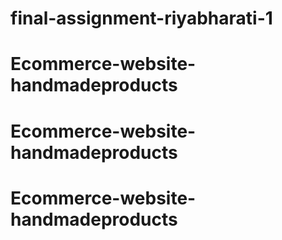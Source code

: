 # final-assignment-riyabharati-1
# Ecommerce-website-handmadeproducts
# Ecommerce-website-handmadeproducts
# Ecommerce-website-handmadeproducts
